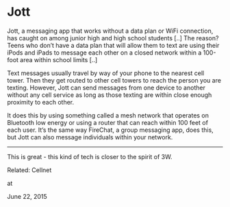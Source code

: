 # Jott
Jott, a messaging app that works without a data plan or WiFi connection, has caught on among junior high and high school students [..] The reason? Teens who don’t have a data plan that will allow them to text are using their iPods and iPads to message each other on a closed network within a 100-foot area within school limits [..]

Text messages usually travel by way of your phone to the nearest cell tower. Then they get routed to other cell towers to reach the person you are texting. However, Jott can send messages from one device to another without any cell service as long as those texting are within close enough proximity to each other.

It does this by using something called a mesh network that operates on Bluetooth low energy or using a router that can reach within 100 feet of each user. It’s the same way FireChat, a group messaging app, does this, but Jott can also message individuals within your network.

---

This is great - this kind of tech is closer to the spirit of 3W.

Related: Cellnet








at

June 22, 2015















